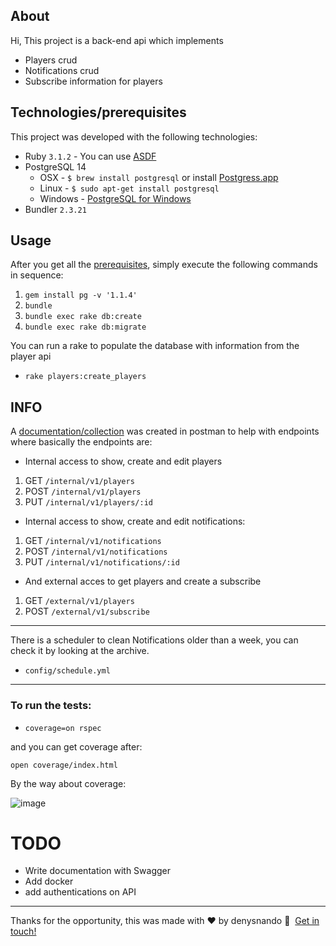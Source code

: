 ## About

Hi, This project is a back-end api which implements
  - Players crud
  - Notifications crud
  - Subscribe information for players

## Technologies/prerequisites

This project was developed with the following technologies:

* Ruby `3.1.2` - You can use [ASDF](https://asdf-vm.com/guide/getting-started.html)
* PostgreSQL 14
  * OSX - `$ brew install postgresql` or install [Postgress.app](http://postgresapp.com/)
  * Linux - `$ sudo apt-get install postgresql`
  * Windows - [PostgreSQL for Windows](http://www.postgresql.org/download/windows/)
* Bundler `2.3.21`

## Usage
After you get all the [prerequisites](#prerequisites), simply execute the following commands in sequence:

1. `gem install pg -v '1.1.4'`
2. `bundle`
3. `bundle exec rake db:create`
4. `bundle exec rake db:migrate`

You can run a rake to populate the database with information from the player api

- `rake players:create_players`

## INFO

A [documentation/collection](https://documenter.getpostman.com/view/454703/2s93mBvdnF#e2a8bbc6-5ac9-4f3a-80e1-dd1864091d82) was created in postman to help with endpoints
where basically the endpoints are:

- Internal access to show, create and edit players
1. GET `/internal/v1/players` 
2. POST `/internal/v1/players`
3. PUT `/internal/v1/players/:id`

- Internal access to show, create and edit notifications:
1. GET `/internal/v1/notifications`
2. POST `/internal/v1/notifications`
3. PUT `/internal/v1/notifications/:id`

- And external acces to get players and create a subscribe
1. GET `/external/v1/players`
2. POST `/external/v1/subscribe`

---

There is a scheduler to clean Notifications older than a week, you can check it by looking at the archive.

- `config/schedule.yml`

---------------------

### To run the tests:

- `coverage=on rspec`

and you can get coverage after:

`open coverage/index.html`

By the way about coverage: 

![image](https://github.com/denysnando/api_players/assets/3411874/dbaae846-6c28-4dd1-ba4e-23bf3047a9a2)



# TODO

- Write documentation with Swagger
- Add docker
- add authentications on API


--- 
Thanks for the opportunity, this was made with ♥&nbsp;by denysnando :wave:&nbsp; [Get in touch!](https://www.linkedin.com/in/%F0%9F%91%8B-denys-santos-a5929823/)
